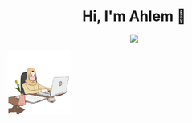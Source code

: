 <!--### Hi there 👋-->

<h1 align="center">Hi, I'm Ahlem 👋</h1>
<p align="center">
    <a href="https://www.linkedin.com/in/ahlem-brahmi/"><img src="https://img.shields.io/badge/linkedin-%230177B5?style=flat&logo=linkedin&logoColor=white"/></a>
  </p>

  <img src="https://github.com/AhlemBrahmi/AhlemBrahmi/blob/main/profile.jpg" align="right‎" width="25%"/>
<!--
**AhlemBrahmi/AhlemBrahmi** is a ✨ _special_ ✨ repository because its `README.md` (this file) appears on your GitHub profile.

Here are some ideas to get you started:

- 🔭 I’m currently working on ...
- 🌱 I’m currently learning ...
- 👯 I’m looking to collaborate on ...
- 🤔 I’m looking for help with ...
- 💬 Ask me about ...
- 📫 How to reach me: ...
- 😄 Pronouns: ...
- ⚡ Fun fact: ...
-->
